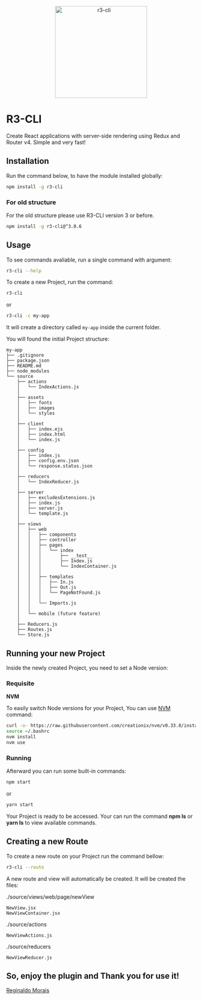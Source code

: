 <p align="center">
  <a href="https://github.com/reginaldoMorais/r3-cli-vscode-snippet">
    <img alt="r3-cli" src="https://image.ibb.co/cZZcUn/r3_cli_snippet_icons.png" width="244">
  </a>
</p>

# R3-CLI

Create React applications with server-side rendering using Redux and Router v4. Simple and very fast!

## Installation

Run the command below, to have the module installed globally:

```bash
npm install -g r3-cli
```

### For old structure

For the old structure please use R3-CLI version 3 or before.

```bash
npm install -g r3-cli@^3.0.6
```

## Usage

To see commands avaliable, run a single command with argument:

```bash
r3-cli --help
```

To create a new Project, run the command:

```bash
r3-cli
```

or

```bash
r3-cli -c my-app
```

It will create a directory called `my-app` inside the current folder.

You will found the initial Project structure:

```note
my-app
├── .gitignore
├── package.json
├── README.md
├── node_modules
└── source
    ├── actions
    │   └── IndexActions.js
    │
    ├── assets
    │   ├── fonts
    │   ├── images
    │   └── styles
    │
    ├── client
    │   ├── index.ejs
    │   ├── index.html
    │   └── index.js
    │
    ├── config
    │   ├── index.js
    │   ├── config.env.json
    │   └── response.status.json
    │
    ├── reducers
    │   └── IndexReducer.js
    │
    ├── server
    │   ├── excludesExtensions.js
    │   ├── index.js
    │   ├── server.js
    │   └── template.js
    │
    ├── views
    │   ├── web
    │   │   ├── components
    │   │   ├── controller
    │   │   ├── pages
    │   │   │   └── index
    │   │   │       ├── __test__
    │   │   │       ├── Index.js
    │   │   │       └── IndexContainer.js
    │   │   │
    │   │   ├── templates
    │   │   │   ├── In.js
    │   │   │   ├── Out.js
    │   │   │   └── PageNotFound.js
    │   │   │
    │   │   └── Imports.js
    │   │
    │   └── mobile (future feature)
    │
    ├── Reducers.js
    ├── Routes.js
    └── Store.js
```

## Running your new Project

Inside the newly created Project, you need to set a Node version:

### Requisite

**NVM**

To easily switch Node versions for your Project, You can use [NVM](https://github.com/creationix/nvm) command:

```bash
curl -o- https://raw.githubusercontent.com/creationix/nvm/v0.33.8/install.sh | bash
source ~/.bashrc
nvm install
nvm use
```

### Running

Afterward you can run some built-in commands:

```bash
npm start
```

or

```bash
yarn start
```

Your Project is ready to be accessed. Your can run the command **npm ls** or **yarn ls** to view available commands.

## Creating a new Route

To create a new route on your Project run the command bellow:

```bash
r3-cli --route
```

A new route and view will automatically be created. It will be created the files:

./source/views/web/page/newView

```note
NewView.jsx
NewViewContainer.jsx
```

./source/actions

```note
NewViewActions.js
```

./source/reducers

```note
NewViewReducer.js
```

## So, enjoy the plugin and Thank you for use it!

[Reginaldo Morais](mailto:reginaldo.cmorais@gmail.com)
